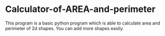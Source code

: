 # Calculator-of-AREA-and-perimeter

This program is a basic python program which is able to calculate area and perimeter of 2d shapes.
You can add more shapes easily.
